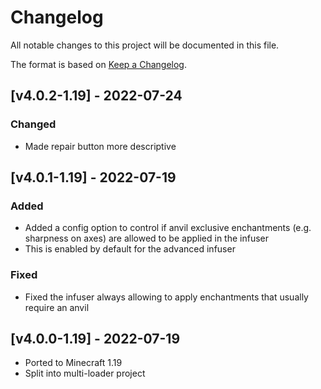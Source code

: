 # Changelog
All notable changes to this project will be documented in this file.

The format is based on [Keep a Changelog].

## [v4.0.2-1.19] - 2022-07-24
### Changed
- Made repair button more descriptive

## [v4.0.1-1.19] - 2022-07-19
### Added
- Added a config option to control if anvil exclusive enchantments (e.g. sharpness on axes) are allowed to be applied in the infuser
- This is enabled by default for the advanced infuser
### Fixed
- Fixed the infuser always allowing to apply enchantments that usually require an anvil

## [v4.0.0-1.19] - 2022-07-19
- Ported to Minecraft 1.19
- Split into multi-loader project

[Keep a Changelog]: https://keepachangelog.com/en/1.0.0/
